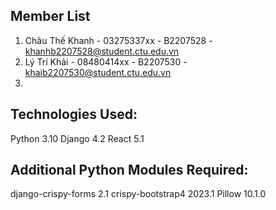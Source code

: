 
## Member List
1. Châu Thế Khanh - 03275337xx - B2207528 - khanhb2207528@student.ctu.edu.vn
2. Lý Trí Khải - 08480414xx - B2207530 - khaib2207530@student.ctu.edu.vn
3. 

## Technologies Used:
Python 3.10
Django 4.2
React 5.1

## Additional Python Modules Required:
django-crispy-forms 2.1
crispy-bootstrap4 2023.1
Pillow 10.1.0

##
